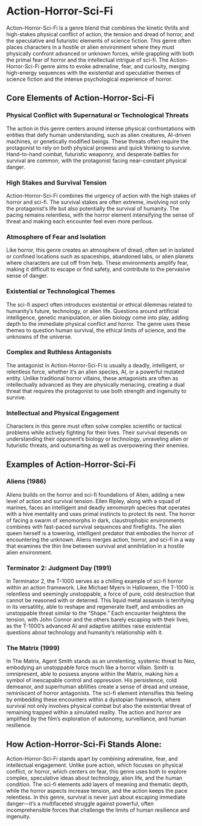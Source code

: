 # Action-Horror-Sci-Fi

Action-Horror-Sci-Fi is a genre blend that combines the kinetic thrills and high-stakes physical conflict of action, the tension and dread of horror, and the speculative and futuristic elements of science fiction. This genre often places characters in a hostile or alien environment where they must physically confront advanced or unknown forces, while grappling with both the primal fear of horror and the intellectual intrigue of sci-fi. The Action-Horror-Sci-Fi genre aims to evoke adrenaline, fear, and curiosity, merging high-energy sequences with the existential and speculative themes of science fiction and the intense psychological experience of horror.

## Core Elements of Action-Horror-Sci-Fi

### Physical Conflict with Supernatural or Technological Threats

The action in this genre centers around intense physical confrontations with entities that defy human understanding, such as alien creatures, AI-driven machines, or genetically modified beings. These threats often require the protagonist to rely on both physical prowess and quick thinking to survive. Hand-to-hand combat, futuristic weaponry, and desperate battles for survival are common, with the protagonist facing near-constant physical danger.

### High Stakes and Survival Tension

Action-Horror-Sci-Fi combines the urgency of action with the high stakes of horror and sci-fi. The survival stakes are often extreme, involving not only the protagonist’s life but also potentially the survival of humanity. The pacing remains relentless, with the horror element intensifying the sense of threat and making each encounter feel even more perilous.

### Atmosphere of Fear and Isolation

Like horror, this genre creates an atmosphere of dread, often set in isolated or confined locations such as spaceships, abandoned labs, or alien planets where characters are cut off from help. These environments amplify fear, making it difficult to escape or find safety, and contribute to the pervasive sense of danger.

### Existential or Technological Themes

The sci-fi aspect often introduces existential or ethical dilemmas related to humanity’s future, technology, or alien life. Questions around artificial intelligence, genetic manipulation, or alien biology come into play, adding depth to the immediate physical conflict and horror. The genre uses these themes to question human survival, the ethical limits of science, and the unknowns of the universe.

### Complex and Ruthless Antagonists

The antagonist in Action-Horror-Sci-Fi is usually a deadly, intelligent, or relentless force, whether it’s an alien species, AI, or a powerful mutated entity. Unlike traditional horror villains, these antagonists are often as intellectually advanced as they are physically menacing, creating a dual threat that requires the protagonist to use both strength and ingenuity to survive.

### Intellectual and Physical Engagement

Characters in this genre must often solve complex scientific or tactical problems while actively fighting for their lives. Their survival depends on understanding their opponent’s biology or technology, unraveling alien or futuristic threats, and outsmarting as well as overpowering their enemies.

## Examples of Action-Horror-Sci-Fi

### Aliens (1986)

Aliens builds on the horror and sci-fi foundations of Alien, adding a new level of action and survival tension. Ellen Ripley, along with a squad of marines, faces an intelligent and deadly xenomorph species that operates with a hive mentality and uses primal instincts to protect its nest. The horror of facing a swarm of xenomorphs in dark, claustrophobic environments combines with fast-paced survival sequences and firefights. The alien queen herself is a towering, intelligent predator that embodies the horror of encountering the unknown. Aliens merges action, horror, and sci-fi in a way that examines the thin line between survival and annihilation in a hostile alien environment.

### Terminator 2: Judgment Day (1991)

In Terminator 2, the T-1000 serves as a chilling example of sci-fi horror within an action framework. Like Michael Myers in Halloween, the T-1000 is relentless and seemingly unstoppable, a force of pure, cold destruction that cannot be reasoned with or deterred. This liquid metal assassin is terrifying in its versatility, able to reshape and regenerate itself, and embodies an unstoppable threat similar to the “Shape.” Each encounter heightens the tension, with John Connor and the others barely escaping with their lives, as the T-1000’s advanced AI and adaptive abilities raise existential questions about technology and humanity’s relationship with it.

### The Matrix (1999)

In The Matrix, Agent Smith stands as an unrelenting, systemic threat to Neo, embodying an unstoppable force much like a horror villain. Smith is omnipresent, able to possess anyone within the Matrix, making him a symbol of inescapable control and oppression. His persistence, cold demeanor, and superhuman abilities create a sense of dread and unease, reminiscent of horror antagonists. The sci-fi element intensifies this feeling by embedding these encounters within a dystopian framework, where survival not only involves physical combat but also the existential threat of remaining trapped within a simulated reality. The action and horror are amplified by the film’s exploration of autonomy, surveillance, and human resilience.

## How Action-Horror-Sci-Fi Stands Alone:

Action-Horror-Sci-Fi stands apart by combining adrenaline, fear, and intellectual engagement. Unlike pure action, which focuses on physical conflict, or horror, which centers on fear, this genre uses both to explore complex, speculative ideas about technology, alien life, and the human condition. The sci-fi elements add layers of meaning and thematic depth, while the horror aspects increase tension, and the action keeps the pace relentless. In this genre, survival is never just about escaping immediate danger—it’s a multifaceted struggle against powerful, often incomprehensible forces that challenge the limits of human resilience and ingenuity.
